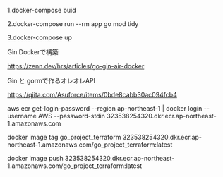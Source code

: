 1.docker-compose buid

2.docker-compose run --rm app go mod tidy

3.docker-compose up

Gin Dockerで構築

https://zenn.dev/hrs/articles/go-gin-air-docker

Gin と gormで作るオレオレAPI

https://qiita.com/Asuforce/items/0bde8cabb30ac094fcb4



aws ecr get-login-password --region ap-northeast-1 | docker login --username AWS --password-stdin 323538254320.dkr.ecr.ap-northeast-1.amazonaws.com

docker image tag go_project_terraform 323538254320.dkr.ecr.ap-northeast-1.amazonaws.com/go_project_terraform:latest

docker image push 323538254320.dkr.ecr.ap-northeast-1.amazonaws.com/go_project_terraform:latest
